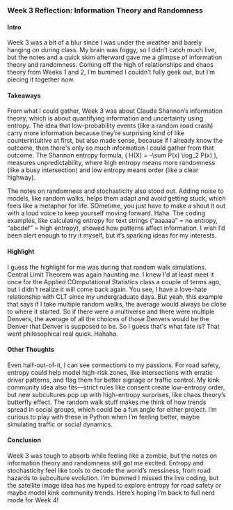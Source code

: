 ### Week 3 Reflection: Information Theory and Randomness

#### Intro

Week 3 was a bit of a blur since I was under the weather and barely hanging on during class. My brain was foggy, so I didn’t catch much live, but the notes and a quick skim afterward gave me a glimpse of information theory and randomness. Coming off the high of relationships and chaos theory from Weeks 1 and 2, I’m bummed I couldn’t fully geek out, but I’m piecing it together now. 

#### Takeaways

From what I could gather, Week 3 was about Claude Shannon’s information theory, which is about quantifying information and uncertainty using entropy. The idea that low-probability events (like a random road crash) carry more information because they’re surprising kind of like counterintuitive at first, but also made sense, because if I already know the outcome, then there's only so much information I could gather from that outcome. The Shannon entropy formula, ( H(X) = -\sum P(x) \log_2 P(x) ), measures unpredictability, where high entropy means more randomness (like a busy intersection) and low entropy means order (like a clear highway).

The notes on randomness and stochasticity also stood out. Adding noise to models, like random walks, helps them adapt and avoid getting stuck, which feels like a metaphor for life. SOmetime, you just have to make a shout it out with a loud voice to keep yourself moving forward. Haha. The coding examples, like calculating entropy for text strings (“aaaaaa” = no entropy, “abcdef” = high entropy), showed how patterns affect information. I wish I’d been alert enough to try it myself, but it’s sparking ideas for my interests.

#### Highlight

I guess the highlight for me was during that random walk simulations. Central Limit Theorem was again haunting me. I knew I'd at least meet it once for the Applied COmputational Statistics class a couple of terms ago, but I didn't realize it will come back again. You see, I have a love-hate relationship with CLT since my undergraduate days. But yeah, this example that says if I take multiple random walks, the average would always be close to where it started. So if there were a multiverse and there were multiple Denvers, the average of all the choices of those Denvers would be the Denver that Denver is supposed to be. So I guess that's what fate is? That went philosophical real quick. Hahaha.

#### Other Thoughts

Even half-out-of-it, I can see connections to my passions. For road safety, entropy could help model high-risk zones, like intersections with erratic driver patterns, and flag them for better signage or traffic control. My kink community idea also fits—strict rules like consent create low-entropy order, but new subcultures pop up with high-entropy surprises, like chaos theory’s butterfly effect. The random walk stuff makes me think of how trends spread in social groups, which could be a fun angle for either project. I’m curious to play with these in Python when I’m feeling better, maybe simulating traffic or social dynamics.

#### Conclusion

Week 3 was tough to absorb while feeling like a zombie, but the notes on information theory and randomness still got me excited. Entropy and stochasticity feel like tools to decode the world’s messiness, from road hazards to subculture evolution. I’m bummed I missed the live coding, but the satellite image idea has me hyped to explore entropy for road safety or maybe model kink community trends. Here’s hoping I’m back to full nerd mode for Week 4!
